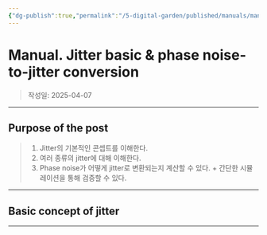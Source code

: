 ```yaml
---
{"dg-publish":true,"permalink":"/5-digital-garden/published/manuals/manual-jitter-basic-and-phase-noise-to-jitter-conversion/","created":"2025-04-24T21:40:32.445+09:00"}
---
```



# Manual. Jitter basic & phase noise-to-jitter conversion

> 작성일: 2025-04-07

----
## Purpose of the post
> 1. Jitter의 기본적인 콘셉트를 이해한다.
> 2. 여러 종류의 jitter에 대해 이해한다.
> 3. Phase noise가 어떻게 jitter로 변환되는지 계산할 수 있다. + 간단한 시뮬레이션을 통해 검증할 수 있다.


------------------------------
## Basic concept of jitter




-----------------------

